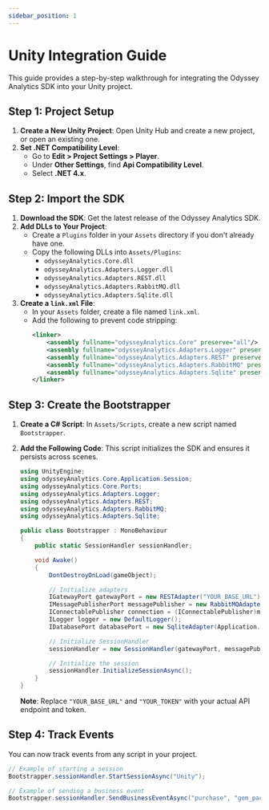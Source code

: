 ```yaml
---
sidebar_position: 1
---
```


# Unity Integration Guide

This guide provides a step-by-step walkthrough for integrating the Odyssey Analytics SDK into your Unity project.

## Step 1: Project Setup

1.  **Create a New Unity Project**: Open Unity Hub and create a new project, or open an existing one.
2.  **Set .NET Compatibility Level**:
    * Go to **Edit > Project Settings > Player**.
    * Under **Other Settings**, find **Api Compatibility Level**.
    * Select **.NET 4.x**.

## Step 2: Import the SDK

1.  **Download the SDK**: Get the latest release of the Odyssey Analytics SDK.
2.  **Add DLLs to Your Project**:
    * Create a `Plugins` folder in your `Assets` directory if you don't already have one.
    * Copy the following DLLs into `Assets/Plugins`:
        * `odysseyAnalytics.Core.dll`
        * `odysseyAnalytics.Adapters.Logger.dll`
        * `odysseyAnalytics.Adapters.REST.dll`
        * `odysseyAnalytics.Adapters.RabbitMQ.dll`
        * `odysseyAnalytics.Adapters.Sqlite.dll`
3.  **Create a `link.xml` File**:
    * In your `Assets` folder, create a file named `link.xml`.
    * Add the following to prevent code stripping:
        ```xml
        <linker>
            <assembly fullname="odysseyAnalytics.Core" preserve="all"/>
            <assembly fullname="odysseyAnalytics.Adapters.Logger" preserve="all"/>
            <assembly fullname="odysseyAnalytics.Adapters.REST" preserve="all"/>
            <assembly fullname="odysseyAnalytics.Adapters.RabbitMQ" preserve="all"/>
            <assembly fullname="odysseyAnalytics.Adapters.Sqlite" preserve="all"/>
        </linker>
        ```

## Step 3: Create the Bootstrapper

1.  **Create a C# Script**: In `Assets/Scripts`, create a new script named `Bootstrapper`.
2.  **Add the Following Code**: This script initializes the SDK and ensures it persists across scenes.

    ```csharp
    using UnityEngine;
    using odysseyAnalytics.Core.Application.Session;
    using odysseyAnalytics.Core.Ports;
    using odysseyAnalytics.Adapters.Logger;
    using odysseyAnalytics.Adapters.REST;
    using odysseyAnalytics.Adapters.RabbitMQ;
    using odysseyAnalytics.Adapters.Sqlite;

    public class Bootstrapper : MonoBehaviour
    {
        public static SessionHandler sessionHandler;

        void Awake()
        {
            DontDestroyOnLoad(gameObject);

            // Initialize adapters
            IGatewayPort gatewayPort = new RESTAdapter("YOUR_BASE_URL");
            IMessagePublisherPort messagePublisher = new RabbitMQAdapter();
            IConnectablePublisher connection = (IConnectablePublisher)messagePublisher;
            ILogger logger = new DefaultLogger();
            IDatabasePort databasePort = new SqliteAdapter(Application.persistentDataPath + "/analytics.db");

            // Initialize SessionHandler
            sessionHandler = new SessionHandler(gatewayPort, messagePublisher, connection, logger, databasePort, "YOUR_TOKEN");

            // Initialize the session
            sessionHandler.InitializeSessionAsync();
        }
    }
    ```

    **Note**: Replace `"YOUR_BASE_URL"` and `"YOUR_TOKEN"` with your actual API endpoint and token.

## Step 4: Track Events

You can now track events from any script in your project.

```csharp
// Example of starting a session
Bootstrapper.sessionHandler.StartSessionAsync("Unity");

// Example of sending a business event
Bootstrapper.sessionHandler.SendBusinessEventAsync("purchase", "gem_pack", "gp_100", 1, "USD");
```